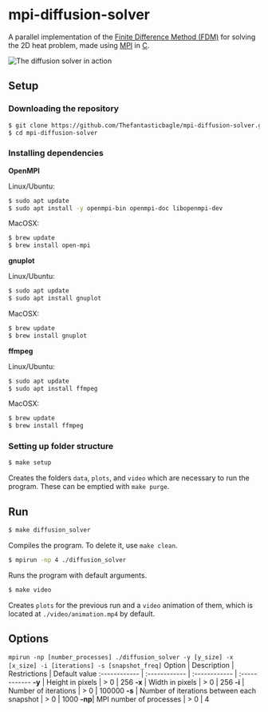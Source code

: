 # mpi-diffusion-solver
A parallel implementation of the [Finite Difference Method (FDM)](https://en.wikipedia.org/wiki/Finite_difference_method) for solving the 2D heat problem, made using [MPI](https://en.wikipedia.org/wiki/Message_Passing_Interface) in [C](https://en.wikipedia.org/wiki/C_(programming_language)).

![The diffusion solver in action](https://github.com/Thefantasticbagle/pthreads-diffusion-solver/blob/129ace32607ceceb2827cc3cab52a362b476c1ca/example_animation.gif)

## Setup
### Downloading the repository
```sh
$ git clone https://github.com/Thefantasticbagle/mpi-diffusion-solver.git
$ cd mpi-diffusion-solver
```

### Installing dependencies
**OpenMPI**

Linux/Ubuntu:
```sh
$ sudo apt update
$ sudo apt install -y openmpi-bin openmpi-doc libopenmpi-dev
```

MacOSX:
```sh
$ brew update
$ brew install open-mpi
```

**gnuplot**

Linux/Ubuntu:
```sh
$ sudo apt update
$ sudo apt install gnuplot
```

MacOSX:
```sh
$ brew update
$ brew install gnuplot
```

**ffmpeg**

Linux/Ubuntu:

```sh
$ sudo apt update
$ sudo apt install ffmpeg
```

MacOSX:

```sh
$ brew update
$ brew install ffmpeg
```

### Setting up folder structure
```sh
$ make setup 
```
Creates the folders `data`, `plots`, and `video` which are necessary to run the program. These can be emptied with `make purge`.

## Run
```sh
$ make diffusion_solver
```
Compiles the program. To delete it, use `make clean`.

```sh
$ mpirun -np 4 ./diffusion_solver
```
Runs the program with default arguments.

```sh
$ make video
```
Creates `plots` for the previous run and a `video` animation of them, which is located at `./video/animation.mp4` by default.

## Options
`mpirun -np [number_processes] ./diffusion_solver -y [y_size] -x [x_size] -i [iterations] -s [snapshot_freq]`
Option | Description | Restrictions | Default value
:------------ | :------------ | :------------ | :------------
**-y** | Height in pixels | > 0 | 256
**-x** | Width in pixels | > 0 | 256
**-i** | Number of iterations | > 0 | 100000
**-s** | Number of iterations between each snapshot | > 0 | 1000
**-np**| MPI number of processes | > 0 | 4
